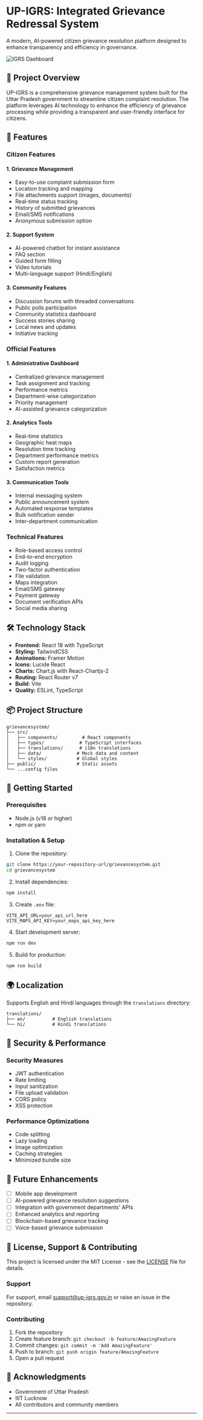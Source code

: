 # UP-IGRS: Integrated Grievance Redressal System

A modern, AI-powered citizen grievance resolution platform designed to enhance transparency and efficiency in governance.

![IGRS Dashboard](insert_dashboard_screenshot_url_here)

## 🎯 Project Overview

UP-IGRS is a comprehensive grievance management system built for the Uttar Pradesh government to streamline citizen complaint resolution. The platform leverages AI technology to enhance the efficiency of grievance processing while providing a transparent and user-friendly interface for citizens.

## 📱 Features

### Citizen Features

#### 1. Grievance Management
- Easy-to-use complaint submission form
- Location tracking and mapping
- File attachments support (images, documents)
- Real-time status tracking
- History of submitted grievances
- Email/SMS notifications
- Anonymous submission option

#### 2. Support System
- AI-powered chatbot for instant assistance
- FAQ section
- Guided form filling
- Video tutorials
- Multi-language support (Hindi/English)

#### 3. Community Features
- Discussion forums with threaded conversations
- Public polls participation
- Community statistics dashboard
- Success stories sharing
- Local news and updates
- Initiative tracking

### Official Features

#### 1. Administrative Dashboard
- Centralized grievance management
- Task assignment and tracking
- Performance metrics
- Department-wise categorization
- Priority management
- AI-assisted grievance categorization

#### 2. Analytics Tools
- Real-time statistics
- Geographic heat maps
- Resolution time tracking
- Department performance metrics
- Custom report generation
- Satisfaction metrics

#### 3. Communication Tools
- Internal messaging system
- Public announcement system
- Automated response templates
- Bulk notification sender
- Inter-department communication

### Technical Features
- Role-based access control
- End-to-end encryption
- Audit logging
- Two-factor authentication
- File validation
- Maps integration
- Email/SMS gateway
- Payment gateway
- Document verification APIs
- Social media sharing

## 🛠️ Technology Stack

- **Frontend:** React 18 with TypeScript
- **Styling:** TailwindCSS
- **Animations:** Framer Motion
- **Icons:** Lucide React
- **Charts:** Chart.js with React-Chartjs-2
- **Routing:** React Router v7
- **Build:** Vite
- **Quality:** ESLint, TypeScript

## 📦 Project Structure

```
grievancesystem/
├── src/
│   ├── components/         # React components
│   ├── types/             # TypeScript interfaces
│   ├── translations/      # i18n translations
│   ├── data/             # Mock data and content
│   └── styles/           # Global styles
├── public/               # Static assets
└── ...config files
```

## 🚀 Getting Started

### Prerequisites
- Node.js (v18 or higher)
- npm or yarn

### Installation & Setup

1. Clone the repository:
```bash
git clone https://your-repository-url/grievancesystem.git
cd grievancesystem
```

2. Install dependencies:
```bash
npm install
```

3. Create `.env` file:
```env
VITE_API_URL=your_api_url_here
VITE_MAPS_API_KEY=your_maps_api_key_here
```

4. Start development server:
```bash
npm run dev
```

5. Build for production:
```bash
npm run build
```

## 🌍 Localization

Supports English and Hindi languages through the `translations` directory:
```
translations/
├── en/          # English translations
└── hi/          # Hindi translations
```

## 🔐 Security & Performance

### Security Measures
- JWT authentication
- Rate limiting
- Input sanitization
- File upload validation
- CORS policy
- XSS protection

### Performance Optimizations
- Code splitting
- Lazy loading
- Image optimization
- Caching strategies
- Minimized bundle size

## 🔮 Future Enhancements

- [ ] Mobile app development
- [ ] AI-powered grievance resolution suggestions
- [ ] Integration with government departments' APIs
- [ ] Enhanced analytics and reporting
- [ ] Blockchain-based grievance tracking
- [ ] Voice-based grievance submission

## 📄 License, Support & Contributing

This project is licensed under the MIT License - see the [LICENSE](LICENSE) file for details.

### Support
For support, email support@up-igrs.gov.in or raise an issue in the repository.

### Contributing
1. Fork the repository
2. Create feature branch: `git checkout -b feature/AmazingFeature`
3. Commit changes: `git commit -m 'Add AmazingFeature'`
4. Push to branch: `git push origin feature/AmazingFeature`
5. Open a pull request

## 🙏 Acknowledgments

- Government of Uttar Pradesh
- IIIT Lucknow
- All contributors and community members

---
````

